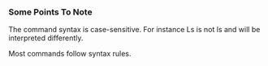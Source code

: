 ### Some Points To Note

The command syntax is case-sensitive. For instance Ls is not ls and will be interpreted differently.

Most commands follow syntax rules.

